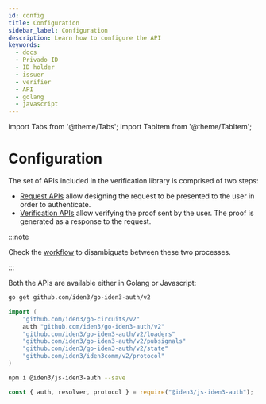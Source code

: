 ```yaml
---
id: config
title: Configuration
sidebar_label: Configuration
description: Learn how to configure the API
keywords:
  - docs
  - Privado ID
  - ID holder
  - issuer
  - verifier
  - API
  - golang
  - javascript
---
```


import Tabs from '@theme/Tabs';
import TabItem from '@theme/TabItem';

# Configuration

The set of APIs included in the verification library is comprised of two steps:

- [Request APIs](./request-api-guide.md) allow designing the request to be presented to the user in order to authenticate.
- [Verification APIs](./verification-api-guide.md) allow verifying the proof sent by the user. The proof is generated as a response to the request.

:::note

Check the <ins>[workflow](./verifier-library-intro.md)</ins> to disambiguate between these two processes.

:::

Both the APIs are available either in Golang or Javascript:

<Tabs>
<TabItem value="Golang">

```bash
go get github.com/iden3/go-iden3-auth/v2
```

```go
import (
    "github.com/iden3/go-circuits/v2"
    auth "github.com/iden3/go-iden3-auth/v2"
    "github.com/iden3/go-iden3-auth/v2/loaders"
    "github.com/iden3/go-iden3-auth/v2/pubsignals"
    "github.com/iden3/go-iden3-auth/v2/state"
    "github.com/iden3/iden3comm/v2/protocol"
)
```

</TabItem>
<TabItem value="Javascript">

```bash
npm i @iden3/js-iden3-auth --save
```

```js
const { auth, resolver, protocol } = require("@iden3/js-iden3-auth");
```

</TabItem>
</Tabs>
